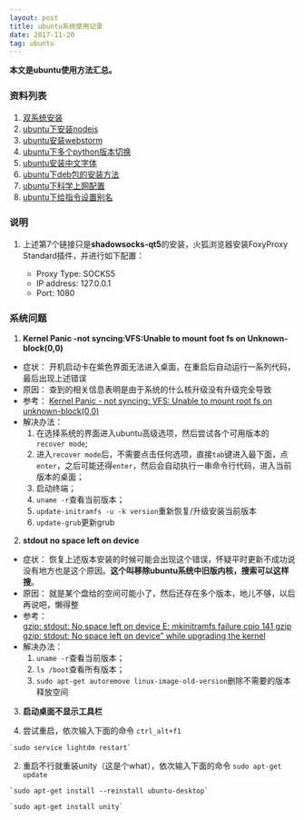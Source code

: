 ```yaml
---
layout: post
title: ubuntu系统使用记录
date: 2017-11-20
tag: ubuntu
---
```

**本文是ubuntu使用方法汇总。**



### 资料列表

1. [双系统安装](https://jingyan.baidu.com/article/60ccbceb18624464cab197ea.html)
2. [ubuntu下安装nodejs](http://www.jianshu.com/p/2b24cd430a7d)
3. [ubuntu安装webstorm](http://blog.csdn.net/txl910514/article/details/52136821)
4. [ubuntu下多个python版本切换](https://www.cnblogs.com/netfoxman/p/5994697.html)
5. [ubuntu安装中文字体](http://blog.csdn.net/wangjingfei/article/details/5614203)
6. [ubuntu下deb包的安装方法](http://blog.csdn.net/kevinhg/article/details/5934462)
7. [ubuntu下科学上网配置](https://github.com/shadowsocks/shadowsocks-qt5/wiki/%E5%AE%89%E8%A3%85%E6%8C%87%E5%8D%97)
8. [ubuntu下给指令设置别名](https://blog.csdn.net/u011630575/article/details/48030663)


### 说明

1. 上述第7个链接只是**shadowsocks-qt5**的安装，火狐浏览器安装FoxyProxy Standard插件，并进行如下配置：

   * Proxy Type: SOCKS5
   * IP address: 127.0.0.1
   * Port: 1080

### 系统问题

1. **Kernel Panic -not syncing:VFS:Unable to mount foot fs on Unknown-block(0,0)**

  - 症状： 开机启动卡在紫色界面无法进入桌面，在重启后自动运行一系列代码，最后出现上述错误
  - 原因： 查到的相关信息表明是由于系统的什么核升级没有升级完全导致
  - 参考： [Kernel Panic - not syncing: VFS: Unable to mount root fs on unknown-block(0,0)](https://askubuntu.com/questions/41930/kernel-panic-not-syncing-vfs-unable-to-mount-root-fs-on-unknown-block0-0)
  - 解决办法：
    1. 在选择系统的界面进入ubuntu高级选项，然后尝试各个可用版本的`recover mode`;
    2. 进入`recover mode`后，不需要点击任何选项，直接`tab`键进入最下面，点`enter`，之后可能还得`enter`，然后会自动执行一串命令行代码，进入当前版本的桌面；
    3. 启动终端；
    4. `uname -r`查看当前版本；
    5. `update-initramfs -u -k version`重新恢复/升级安装当前版本
    6. `update-grub`更新grub

2. **stdout no space left on device**

  - 症状： 恢复上述版本安装的时候可能会出现这个错误，怀疑平时更新不成功说没有地方也是这个原因。**这个叫移除ubuntu系统中旧版内核，搜索可以这样搜**。
  - 原因： 就是某个盘给的空间可能小了，然后还存在多个版本，地儿不够，以后再说吧，懒得整
  - 参考：   
  [gzip: stdout: No space left on device E: mkinitramfs failure cpio 141 gzip](https://askubuntu.com/questions/929305/gzip-stdout-no-space-left-on-device-e-mkinitramfs-failure-cpio-141-gzip-1/929681#929681)    
  [gzip: stdout: No space left on device” while upgrading the kernel](https://askubuntu.com/questions/223248/gzip-stdout-no-space-left-on-device-while-upgrading-the-kernel)
  - 解决办法：
    1. `uname -r`查看当前版本；
    2. `ls /boot`查看所有版本；
    3. `sudo apt-get autoremove linux-image-old-version`删除不需要的版本释放空间

3. **启动桌面不显示工具栏**

  1. 尝试重启，依次输入下面的命令
    `ctrl_alt+f1`

    `sudo service lightdm restart`

  2. 重启不行就重装unity（这是个what），依次输入下面的命令
    `sudo apt-get update`

    `sudo apt-get install --reinstall ubuntu-desktop`

    `sudo apt-get install unity`















